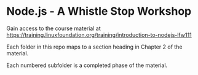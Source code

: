 # Node.js - A Whistle Stop Workshop


Gain access to the course material at https://training.linuxfoundation.org/training/introduction-to-nodejs-lfw111

Each folder in this repo maps to a section heading in Chapter 2 of the material.

Each numbered subfolder is a completed phase of the material.